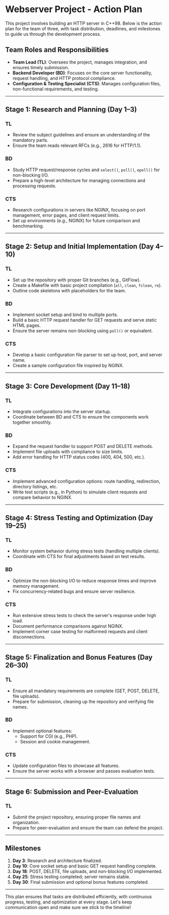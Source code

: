 # Webserver Project - Action Plan

This project involves building an HTTP server in C++98. Below is the action plan for the team of three, with task distribution, deadlines, and milestones to guide us through the development process.

## Team Roles and Responsibilities

- **Team Lead (TL)**: Oversees the project, manages integration, and ensures timely submission.
- **Backend Developer (BD)**: Focuses on the core server functionality, request handling, and HTTP protocol compliance.
- **Configuration & Testing Specialist (CTS)**: Manages configuration files, non-functional requirements, and testing.

---

## Stage 1: Research and Planning (Day 1–3)

### TL
- Review the subject guidelines and ensure an understanding of the mandatory parts.
- Ensure the team reads relevant RFCs (e.g., 2616 for HTTP/1.1).
  
### BD
- Study HTTP request/response cycles and `select()`, `poll()`, `epoll()` for non-blocking I/O.
- Prepare a high-level architecture for managing connections and processing requests.

### CTS
- Research configurations in servers like NGINX, focusing on port management, error pages, and client request limits.
- Set up environments (e.g., NGINX) for future comparison and benchmarking.

---

## Stage 2: Setup and Initial Implementation (Day 4–10)

### TL
- Set up the repository with proper Git branches (e.g., GitFlow).
- Create a Makefile with basic project compilation (`all`, `clean`, `fclean`, `re`).
- Outline code skeletons with placeholders for the team.

### BD
- Implement socket setup and bind to multiple ports.
- Build a basic HTTP request handler for GET requests and serve static HTML pages.
- Ensure the server remains non-blocking using `poll()` or equivalent.

### CTS
- Develop a basic configuration file parser to set up host, port, and server name.
- Create a sample configuration file inspired by NGINX.

---

## Stage 3: Core Development (Day 11–18)

### TL
- Integrate configurations into the server startup.
- Coordinate between BD and CTS to ensure the components work together smoothly.

### BD
- Expand the request handler to support POST and DELETE methods.
- Implement file uploads with compliance to size limits.
- Add error handling for HTTP status codes (400, 404, 500, etc.).

### CTS
- Implement advanced configuration options: route handling, redirection, directory listings, etc.
- Write test scripts (e.g., in Python) to simulate client requests and compare behavior to NGINX.

---

## Stage 4: Stress Testing and Optimization (Day 19–25)

### TL
- Monitor system behavior during stress tests (handling multiple clients).
- Coordinate with CTS for final adjustments based on test results.

### BD
- Optimize the non-blocking I/O to reduce response times and improve memory management.
- Fix concurrency-related bugs and ensure server resilience.

### CTS
- Run extensive stress tests to check the server's response under high load.
- Document performance comparisons against NGINX.
- Implement corner case testing for malformed requests and client disconnections.

---

## Stage 5: Finalization and Bonus Features (Day 26–30)

### TL
- Ensure all mandatory requirements are complete (GET, POST, DELETE, file uploads).
- Prepare for submission, cleaning up the repository and verifying file names.

### BD
- Implement optional features:
  - Support for CGI (e.g., PHP).
  - Session and cookie management.

### CTS
- Update configuration files to showcase all features.
- Ensure the server works with a browser and passes evaluation tests.

---

## Stage 6: Submission and Peer-Evaluation

### TL
- Submit the project repository, ensuring proper file names and organization.
- Prepare for peer-evaluation and ensure the team can defend the project.

---

## Milestones

1. **Day 3**: Research and architecture finalized.
2. **Day 10**: Core socket setup and basic GET request handling complete.
3. **Day 18**: POST, DELETE, file uploads, and non-blocking I/O implemented.
4. **Day 25**: Stress testing completed; server remains stable.
5. **Day 30**: Final submission and optional bonus features completed.

---

This plan ensures that tasks are distributed efficiently, with continuous progress, testing, and optimization at every stage. Let's keep communication open and make sure we stick to the timeline!
